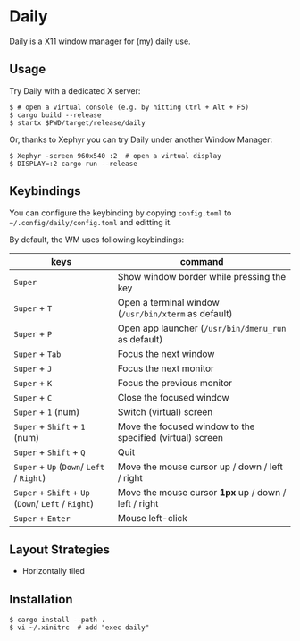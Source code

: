 # Daily

Daily is a X11 window manager for (my) daily use.

## Usage

Try Daily with a dedicated X server:
```
$ # open a virtual console (e.g. by hitting Ctrl + Alt + F5)
$ cargo build --release
$ startx $PWD/target/release/daily
```

Or, thanks to Xephyr you can try Daily under another Window Manager: 
```
$ Xephyr -screen 960x540 :2  # open a virtual display
$ DISPLAY=:2 cargo run --release
```

## Keybindings

You can configure the keybinding by copying `config.toml` to `~/.config/daily/config.toml` and editting it.

By default, the WM uses following keybindings:

|keys|command|
|---------------|-------|
|`Super`        |Show window border while pressing the key|
|`Super` + `T`  |Open a terminal window (`/usr/bin/xterm` as default)|
|`Super` + `P`  |Open app launcher (`/usr/bin/dmenu_run` as default)|
|`Super` + `Tab`|Focus the next window|
|`Super` + `J`  |Focus the next monitor|
|`Super` + `K`  |Focus the previous monitor|
|`Super` + `C`  |Close the focused window|
|`Super` + `1` (num) |Switch (virtual) screen|
|`Super` + `Shift` + `1` (num) |Move the focused window to the specified (virtual) screen|
|`Super` + `Shift` + `Q`  |Quit|
|`Super` + `Up` (`Down`/ `Left` / `Right`)|Move the mouse cursor up / down / left / right|
|`Super` + `Shift` + `Up` (`Down`/ `Left` / `Right`)|Move the mouse cursor **1px** up / down / left / right|
|`Super` + `Enter`|Mouse left-click|

## Layout Strategies

- Horizontally tiled

## Installation

```
$ cargo install --path .
$ vi ~/.xinitrc  # add "exec daily"
```

